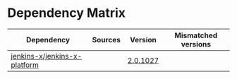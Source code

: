 # Dependency Matrix

Dependency | Sources | Version | Mismatched versions
---------- | ------- | ------- | -------------------
[jenkins-x/jenkins-x-platform](https://github.com/jenkins-x/jenkins-x-platform.git) |  | [2.0.1027](https://github.com/jenkins-x/jenkins-x-platform/releases/tag/v2.0.1027) | 
